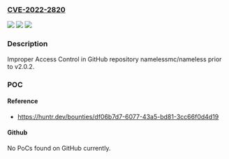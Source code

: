 ### [CVE-2022-2820](https://cve.mitre.org/cgi-bin/cvename.cgi?name=CVE-2022-2820)
![](https://img.shields.io/static/v1?label=Product&message=namelessmc%2Fnameless&color=blue)
![](https://img.shields.io/static/v1?label=Version&message=%3C%20v2.0.2%20&color=brighgreen)
![](https://img.shields.io/static/v1?label=Vulnerability&message=CWE-284%20Improper%20Access%20Control&color=brighgreen)

### Description

Improper Access Control in GitHub repository namelessmc/nameless prior to v2.0.2.

### POC

#### Reference
- https://huntr.dev/bounties/df06b7d7-6077-43a5-bd81-3cc66f0d4d19

#### Github
No PoCs found on GitHub currently.


